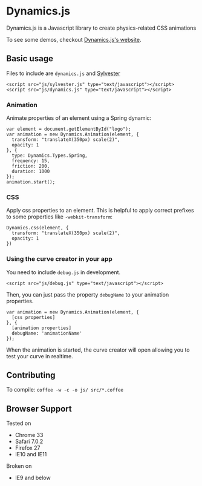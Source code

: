 # Dynamics.js
Dynamics.js is a Javascript library to create physics-related CSS animations

To see some demos, checkout [Dynamics.js's website](http://michaelvillar.github.io/dynamics.js).

## Basic usage
Files to include are `dynamics.js` and [Sylvester](https://github.com/jcoglan/sylvester)
```
<script src="js/sylvester.js" type="text/javascript"></script>  
<script src="js/dynamics.js" type="text/javascript"></script>  
```

### Animation
Animate properties of an element using a Spring dynamic:
```
var element = document.getElementById("logo");
var animation = new Dynamics.Animation(element, {
  transform: "translateX(350px) scale(2)",
  opacity: 1
}, {
  type: Dynamics.Types.Spring,
  frequency: 15,
  friction: 200,
  duration: 1000
});
animation.start();
```

### CSS
Apply css properties to an element. This is helpful to apply correct prefixes to some properties like `-webkit-transform`:
```
Dynamics.css(element, {
  transform: "translateX(350px) scale(2)",
  opacity: 1
})
```

### Using the curve creator in your app
You need to include `debug.js` in development.
```
<script src="js/debug.js" type="text/javascript"></script>  
```
Then, you can just pass the property `debugName` to your animation properties.
```
var animation = new Dynamics.Animation(element, {
  [css properties]
}, {
  [animation properties]
  debugName: 'animationName'
});
```
When the animation is started, the curve creator will open allowing you to test your curve in realtime.

## Contributing
To compile: `coffee -w -c -o js/ src/*.coffee`

## Browser Support
Tested on
- Chrome 33
- Safari 7.0.2
- Firefox 27
- IE10 and IE11

Broken on
- IE9 and below
